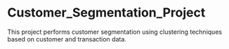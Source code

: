 # Customer_Segmentation_Project
This project performs customer segmentation using clustering techniques based on customer and transaction data.
